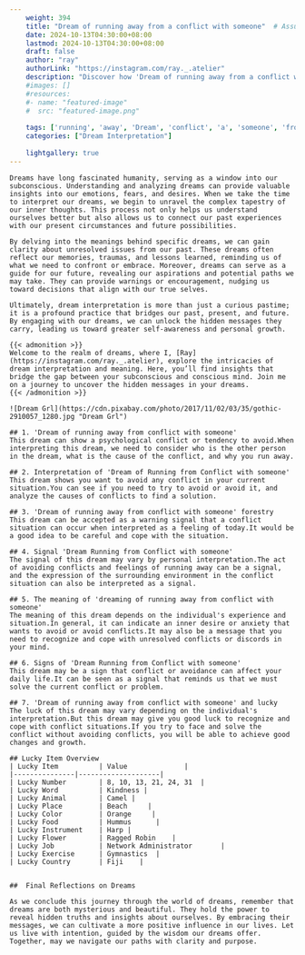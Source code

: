 ```yaml
---
    weight: 394
    title: "Dream of running away from a conflict with someone"  # Assuming 'title' column exists
    date: 2024-10-13T04:30:00+08:00
    lastmod: 2024-10-13T04:30:00+08:00
    draft: false
    author: "ray"
    authorLink: "https://instagram.com/ray._.atelier"
    description: "Discover how 'Dream of running away from a conflict with someone' can interpret your future and uncover its significant meanings in your life."
    #images: []
    #resources:
    #- name: "featured-image"
    #  src: "featured-image.png"
    
    tags: ['running', 'away', 'Dream', 'conflict', 'a', 'someone', 'from', 'of', 'with']
    categories: ["Dream Interpretation"]
    
    lightgallery: true
---
```

    
    Dreams have long fascinated humanity, serving as a window into our subconscious. Understanding and analyzing dreams can provide valuable insights into our emotions, fears, and desires. When we take the time to interpret our dreams, we begin to unravel the complex tapestry of our inner thoughts. This process not only helps us understand ourselves better but also allows us to connect our past experiences with our present circumstances and future possibilities.
    
    By delving into the meanings behind specific dreams, we can gain clarity about unresolved issues from our past. These dreams often reflect our memories, traumas, and lessons learned, reminding us of what we need to confront or embrace. Moreover, dreams can serve as a guide for our future, revealing our aspirations and potential paths we may take. They can provide warnings or encouragement, nudging us toward decisions that align with our true selves.
    
    Ultimately, dream interpretation is more than just a curious pastime; it is a profound practice that bridges our past, present, and future. By engaging with our dreams, we can unlock the hidden messages they carry, leading us toward greater self-awareness and personal growth.
    
    {{< admonition >}}
    Welcome to the realm of dreams, where I, [Ray](https://instagram.com/ray._.atelier), explore the intricacies of dream interpretation and meaning. Here, you’ll find insights that bridge the gap between your subconscious and conscious mind. Join me on a journey to uncover the hidden messages in your dreams.
    {{< /admonition >}}
    
    ![Dream Grl](https://cdn.pixabay.com/photo/2017/11/02/03/35/gothic-2910057_1280.jpg "Dream Grl")
    
    ## 1. 'Dream of running away from conflict with someone'
    This dream can show a psychological conflict or tendency to avoid.When interpreting this dream, we need to consider who is the other person in the dream, what is the cause of the conflict, and why you run away.
    
    ## 2. Interpretation of 'Dream of Running from Conflict with someone'
    This dream shows you want to avoid any conflict in your current situation.You can see if you need to try to avoid or avoid it, and analyze the causes of conflicts to find a solution.
    
    ## 3. 'Dream of running away from conflict with someone' forestry
    This dream can be accepted as a warning signal that a conflict situation can occur when interpreted as a feeling of today.It would be a good idea to be careful and cope with the situation.
    
    ## 4. Signal 'Dream Running from Conflict with someone'
    The signal of this dream may vary by personal interpretation.The act of avoiding conflicts and feelings of running away can be a signal, and the expression of the surrounding environment in the conflict situation can also be interpreted as a signal.
    
    ## 5. The meaning of 'dreaming of running away from conflict with someone'
    The meaning of this dream depends on the individual's experience and situation.In general, it can indicate an inner desire or anxiety that wants to avoid or avoid conflicts.It may also be a message that you need to recognize and cope with unresolved conflicts or discords in your mind.
    
    ## 6. Signs of 'Dream Running from Conflict with someone'
    This dream may be a sign that conflict or avoidance can affect your daily life.It can be seen as a signal that reminds us that we must solve the current conflict or problem.
    
    ## 7. 'Dream of running away from conflict with someone' and lucky
    The luck of this dream may vary depending on the individual's interpretation.But this dream may give you good luck to recognize and cope with conflict situations.If you try to face and solve the conflict without avoiding conflicts, you will be able to achieve good changes and growth.
    
    ## Lucky Item Overview
    | Lucky Item          | Value              |
    |---------------|--------------------|
    | Lucky Number        | 8, 10, 13, 21, 24, 31  |
    | Lucky Word          | Kindness |
    | Lucky Animal        | Camel |
    | Lucky Place         | Beach     |
    | Lucky Color         | Orange     |
    | Lucky Food          | Hummus      |
    | Lucky Instrument    | Harp |
    | Lucky Flower        | Ragged Robin    |
    | Lucky Job           | Network Administrator       |
    | Lucky Exercise      | Gymnastics  |
    | Lucky Country       | Fiji    |
    
    
    ##  Final Reflections on Dreams
    
    As we conclude this journey through the world of dreams, remember that dreams are both mysterious and beautiful. They hold the power to reveal hidden truths and insights about ourselves. By embracing their messages, we can cultivate a more positive influence in our lives. Let us live with intention, guided by the wisdom our dreams offer. Together, may we navigate our paths with clarity and purpose.
    